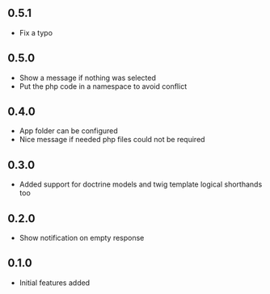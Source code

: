 ## 0.5.1
* Fix a typo

## 0.5.0
* Show a message if nothing was selected
* Put the php code in a namespace to avoid conflict

## 0.4.0
* App folder can be configured
* Nice message if needed php files could not be required

## 0.3.0
* Added support for doctrine models and twig template logical shorthands too

## 0.2.0
* Show notification on empty response

## 0.1.0
* Initial features added
